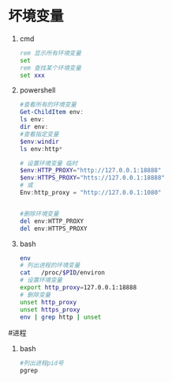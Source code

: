 
# 坏境变量

1. cmd
    ```cmd
    rem 显示所有环境变量
    set
    rem 查找某个环境变量
    set xxx
    ```
1. powershell
    ```powershell
    #查看所有的环境变量
    Get-ChildItem env:
    ls env:
    dir env:
    #查看指定变量
    $env:windir
    ls env:http*

    # 设置环境变量 临时
    $env:HTTP_PROXY="http://127.0.0.1:18888"
    $env:HTTPS_PROXY="htts://127.0.0.1:18888"
    # 或
    Env:http_proxy = "http://127.0.0.1:1080"


    #删除环境变量
    del env:HTTP_PROXY
    del env:HTTPS_PROXY
    ```
1. bash
    ```bash
    env
    # 列出进程的环境变量
    cat   /proc/$PID/environ
    # 设置环境变量
    export http_proxy=127.0.0.1:18888
    # 删除变量
    unset http_proxy
    unset https_proxy
    env | grep http | unset

    ```


#进程
1. bash
    ```bash
    #列出进程pid号
    pgrep
    ```
